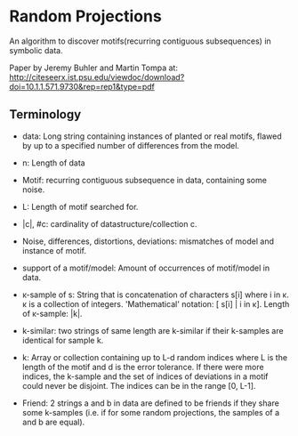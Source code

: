 Random Projections
=================
An algorithm to discover motifs(recurring contiguous subsequences) in symbolic data.

Paper by Jeremy Buhler and Martin Tompa at:
http://citeseerx.ist.psu.edu/viewdoc/download?doi=10.1.1.571.9730&rep=rep1&type=pdf

Terminology
-----------

 * data: Long string containing instances of planted or real motifs,
 flawed by up to a specified number of differences from the model.

 * n: Length of data

 * Motif: recurring contiguous subsequence in data, containing some noise.

 * L: Length of motif searched for.

 * |c|, #c: cardinality of datastructure/collection c.

 * Noise, differences, distortions, deviations: mismatches of model and instance of motif.

 * support of a motif/model: Amount of occurrences of motif/model in data.

 * ĸ-sample of s: String that is concatenation of characters s[i] where i in ĸ. ĸ is a collection of integers.
     'Mathematical' notation: [ s[i] | i in ĸ]. Length of ĸ-sample: |k|.

 * k-similar: two strings of same length are k-similar if their k-samples are identical for sample k.

 * k: Array or collection containing up to L-d random indices where L is the length of the motif and
 d is the error tolerance.
     If there were more indices, the k-sample and the set of indices of deviations in a motif could never be disjoint.
 The indices can be in the range [0, L-1].

 * Friend: 2 strings a and b in data are defined to be friends if they share some k-samples
     (i.e. if for some random projections, the samples of a and b are equal).
